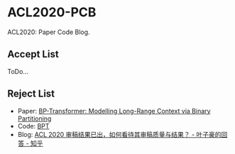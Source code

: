 # ACL2020-PCB

ACL2020: Paper Code Blog.

## Accept List

ToDo...

## Reject List

- Paper: [BP-Transformer: Modelling Long-Range Context via Binary Partitioning](https://arxiv.org/abs/1911.04070)
- Code: [BPT](https://github.com/yzh119/BPT)
- Blog: [ACL 2020 审稿结果已出，如何看待其审稿质量与结果？ - 叶子豪的回答 - 知乎](https://www.zhihu.com/question/371534652/answer/1016231768)
